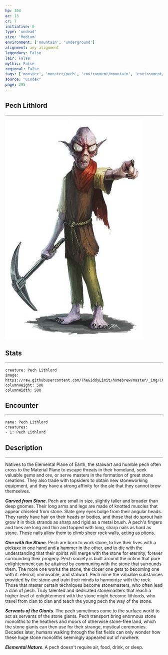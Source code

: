 ```yaml
---
hp: 104
ac: 13
cr: 7
initiative: 0
type: 'undead'    
size: 'Medium'
environment: ['mountain', 'underground']
alignment: any alignment
legendary: False
lair: False
mythic: False
regional: False
tags: ['monster', 'monster/pech', 'environment/mountain', 'environment/underground']
source: "CCodex"
page: 295
---
```


## Pech Lithlord
---

![|600](https://raw.githubusercontent.com/TheGiddyLimit/homebrew/master/_img/CCodex/Pechlithlord.jpg)

## Stats
---

```statblock
creature: Pech Lithlord
image: https://raw.githubusercontent.com/TheGiddyLimit/homebrew/master/_img/CCodex/pechlithlord_token.png
columnHeight: 500
columnWidth: 500
```

## Encounter
---

```encounter-table
name: Pech Lithlord
creatures:
- 1: Pech Lithlord
```

## Description
---
Natives to the Elemental Plane of Earth, the stalwart and humble pech often cross to the Material Plane to escape threats in their homeland, seek valuable gems and ore, or serve masters in the formation of great stone creations. They also trade with topsiders to obtain new stoneworking equipment, and they have a strong affinity for the ale that they cannot brew themselves.

**_Carved from Stone_**. Pech are small in size, slightly taller and broader than deep gnomes. Their long arms and legs are made of knotted muscles that appear chiseled from stone. Slate grey eyes bulge from their angular heads. They rarely have hair on their heads or bodies, and those that do sprout hair grow it in thick strands as sharp and rigid as a metal brush. A pech's fingers and toes are long and thin and topped with long, sharp nails as hard as stone. These nails allow them to climb sheer rock walls, acting as pitons.

**_One with the Stone_**. Pech are born to work stone, to live their lives with a pickaxe in one hand and a hammer in the other, and to die with the understanding that their spirits will merge with the stone for eternity, forever surrounding their progeny. Pech society is built around the notion that pure enlightenment can be attained by communing with the stone that surrounds them. The more one works the stone, the closer one gets to becoming one with it: eternal, immovable, and stalwart. Pech mine the valuable substances provided by the stone and train their minds to harmonize with the rock. Those that master certain techniques become stonemasters, who often lead a clan of pech. Truly talented and dedicated stonemasters that reach a higher level of enlightenment with the stone might become lithlords, who travel from clan to clan and teach the young pech the way of the stone.

**_Servants of the Giants_**. The pech sometimes come to the surface world to act as servants of the stone giants. Pech transport bring enormous stone monoliths to the heathers and moors of otherwise stone-free land, which the stone giants can then use for their strange, mystical ceremonies. Decades later, humans walking through the flat fields can only wonder how these huge stone monoliths seemingly appeared out of nowhere.

**_Elemental Nature_**. A pech doesn't require air, food, drink, or sleep.






